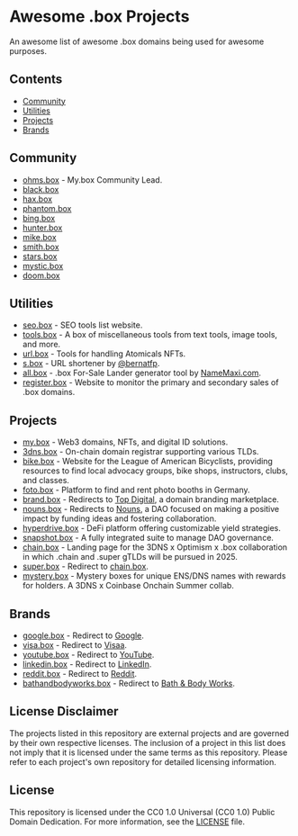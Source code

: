 # Awesome .box Projects

An awesome list of awesome .box domains being used for awesome purposes.

## Contents

- [Community](#community)
- [Utilities](#utilities)
- [Projects](#projects)
- [Brands](#brands)

## Community
- [ohms.box](https://ohms.box) - My.box Community Lead.
- [black.box](https://black.box)
- [hax.box](https://hax.box)
- [phantom.box](https://phantom.box)
- [bing.box](https://bing.box)
- [hunter.box](https://hunter.box)
- [mike.box](https://mike.box)
- [smith.box](https://smith.box)
- [stars.box](https://stars.box)
- [mystic.box](https://mystic.box)
- [doom.box](https://doom.box)

## Utilities

- [seo.box](https://seo.box) - SEO tools list website.
- [tools.box](https://tools.box) - A box of miscellaneous tools from text tools, image tools, and more.
- [url.box](https://url.box) - Tools for handling Atomicals NFTs.
- [s.box](https://s.box) - URL shortener by [@bernatfp](https://www.github.com/bernatfp).
- [all.box](https://all.box) - .box For-Sale Lander generator tool by [NameMaxi.com](https://NameMaxi.com).
- [register.box](https://register.box) - Website to monitor the primary and secondary sales of .box domains.

## Projects

- [my.box](https://my.box) - Web3 domains, NFTs, and digital ID solutions.
- [3dns.box](https://3dns.box) - On-chain domain registrar supporting various TLDs.
- [bike.box](https://bike.box) - Website for the League of American Bicyclists, providing resources to find local advocacy groups, bike shops, instructors, clubs, and classes.
- [foto.box](https://foto.box) - Platform to find and rent photo booths in Germany.
- [brand.box](https://brand.box) - Redirects to [Top Digital](https://top.digital/), a domain branding marketplace.
- [nouns.box](https://nouns.wtf) - Redirects to [Nouns](https://nouns.wtf/), a DAO focused on making a positive impact by funding ideas and fostering collaboration.
- [hyperdrive.box](https://hyperdrive.box) - DeFi platform offering customizable yield strategies.
- [snapshot.box](https://snapshot.box) - A fully integrated suite to manage DAO governance.
- [chain.box](https://chain.box) - Landing page for the 3DNS x Optimism x .box collaboration in which .chain and .super gTLDs will be pursued in 2025.
- [super.box](https://super.box) - Redirect to [chain.box](https://chain.box).
- [mystery.box](https://mystery.box) - Mystery boxes for unique ENS/DNS names with rewards for holders. A 3DNS x Coinbase Onchain Summer collab.

## Brands

- [google.box](https://google.box) - Redirect to [Google](https://www.google.com/).
- [visa.box](https://visa.box) - Redirect to [Visaa](https://usa.visa.com/).
- [youtube.box](https://youtube.box) - Redirect to [YouTube](https://www.youtube.com/).
- [linkedin.box](https://linkedin.box) - Redirect to [LinkedIn](https://www.linkedin.com/).
- [reddit.box](https://reddit.box) - Redirect to [Reddit](https://www.reddit.com/).
- [bathandbodyworks.box](https://bathandbodyworks.box) - Redirect to [Bath & Body Works](https://www.bathandbodyworks.com/).

## License Disclaimer

The projects listed in this repository are external projects and are governed by their own respective licenses. The inclusion of a project in this list does not imply that it is licensed under the same terms as this repository. Please refer to each project's own repository for detailed licensing information.

## License

This repository is licensed under the CC0 1.0 Universal (CC0 1.0) Public Domain Dedication. For more information, see the [LICENSE](LICENSE) file.
